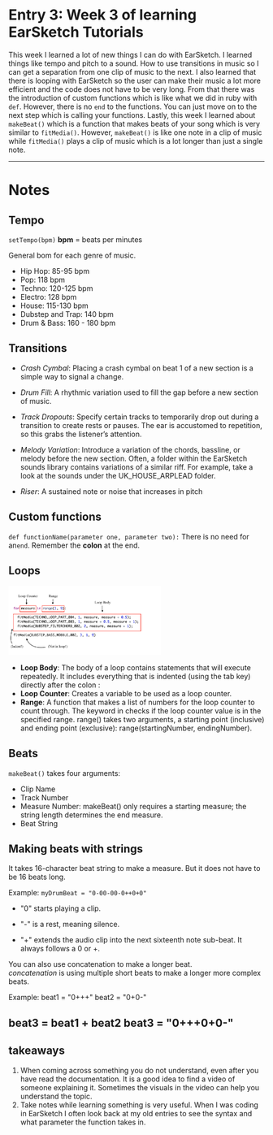 # Entry 3: Week 3 of learning EarSketch Tutorials
This week I learned a lot of new things I can do with EarSketch. I learned things like tempo and pitch to a sound. How to use transitions in music so I can get a 
separation from one clip of music to the next. I also learned that there is looping with EarSketch so the user can make their music a lot more efficient and the code
does not have to be very long. From that there was the introduction of custom functions which is like what we did in ruby with ``def``. However, there is no ``end`` 
to the functions. You can just move on to the next step which is calling your functions. Lastly, this week I learned about ``makeBeat()`` which is a function that makes
beats of your song which is very similar to ``fitMedia()``. However, ``makeBeat()`` is like one note in a clip of music while ``fitMedia()`` plays a clip of music
which is a lot longer than just a single note.
___
# Notes
## Tempo
``setTempo(bpm)`` 
**bpm** = beats per minutes 

General bom for each genre of music.
- Hip Hop: 85-95 bpm
- Pop: 118 bpm
- Techno: 120-125 bpm
- Electro: 128 bpm
- House: 115-130 bpm
- Dubstep and Trap: 140 bpm
- Drum & Bass: 160 - 180 bpm


## Transitions
- *Crash Cymbal*: Placing a crash cymbal on beat 1 of a new section is a simple way to signal a change.

- *Drum Fill*: A rhythmic variation used to fill the gap before a new section of music.

- *Track Dropouts*: Specify certain tracks to temporarily drop out during a transition to create rests or pauses. The ear is accustomed to repetition, so this grabs the listener’s attention.

- *Melody Variation*: Introduce a variation of the chords, bassline, or melody before the new section. Often, a folder within the EarSketch sounds library contains variations of a similar riff. For example, take a look at the sounds under the UK_HOUSE_ARPLEAD folder.

- *Riser*: A sustained note or noise that increases in pitch

## Custom functions

``def functionName(parameter one, parameter two):``
There is no need for an``end``. Remember the **colon** at the end.

## Loops
<img src="../images/Loop_Components_PY.png" style="width: 300px;" /> <br>
- **Loop Body**: The body of a loop contains statements that will execute repeatedly. It includes everything that is indented (using the tab key) directly after the colon :
- **Loop Counter**: Creates a variable to be used as a loop counter.
- **Range**: A function that makes a list of numbers for the loop counter to count through. The keyword in checks if the loop counter value is in the specified range. range() takes two arguments, a starting point (inclusive) and ending point (exclusive): range(startingNumber, endingNumber).

## Beats

``makeBeat()`` takes four arguments:

- Clip Name
- Track Number
- Measure Number: makeBeat() only requires a starting measure; the string length determines the end measure.
- Beat String

## Making beats with strings

It takes 16-character beat string to make a measure. But it does not have to be 16 beats long.

Example:
``myDrumBeat = "0-00-00-0++0+0"``

- "0" starts playing a clip.

- "-" is a rest, meaning silence.

+ "+" extends the audio clip into the next sixteenth note sub-beat. It always follows a 0 or +.

You can also use concatenation to make a longer beat.<br>
*concatenation* is using multiple short beats to  make a longer more complex beats.

Example:
beat1 = "0+++"
beat2 = "0+0-"

beat3 = beat1 + beat2
beat3 = "0+++0+0-"
---

## takeaways
1. When coming across something you do not understand, even after you have read the documentation. It is a good idea to find a video of someone explaining it. Sometimes
the visuals in the video can help you understand the topic.
2. Take notes while learning something is very useful. When I was coding in EarSketch I often look back at my old entries to see the syntax and what parameter the function
takes in.
